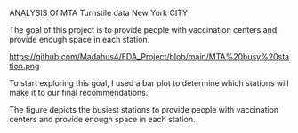 ANALYSIS Of MTA Turnstile data New York CITY

The goal of this project is to provide people with vaccination centers and provide enough space in each station.
 

https://github.com/Madahus4/EDA_Project/blob/main/MTA%20busy%20station.png

To start exploring this goal, I used a bar plot to determine which stations will make it to our final recommendations.

The figure depicts  the busiest stations to provide people with vaccination centers and provide enough space in each station.


